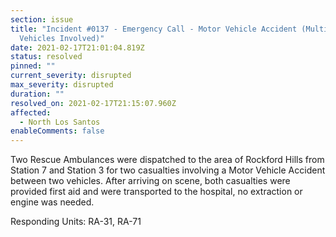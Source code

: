 ```yaml
---
section: issue
title: "Incident #0137 - Emergency Call - Motor Vehicle Accident (Multiple
  Vehicles Involved)"
date: 2021-02-17T21:01:04.819Z
status: resolved
pinned: ""
current_severity: disrupted
max_severity: disrupted
duration: ""
resolved_on: 2021-02-17T21:15:07.960Z
affected:
  - North Los Santos
enableComments: false
---
```

Two Rescue Ambulances were dispatched to the area of Rockford Hills from Station 7 and Station 3 for two casualties involving a Motor Vehicle Accident between two vehicles. After arriving on scene, both casualties were provided first aid and were transported to the hospital, no extraction or engine was needed.

Responding Units: RA-31, RA-71